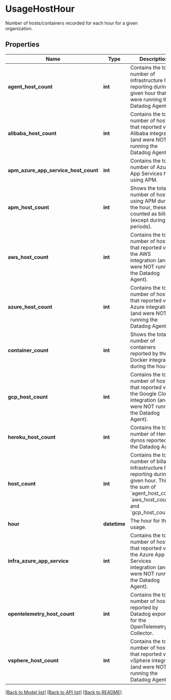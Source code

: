# UsageHostHour

Number of hosts/containers recorded for each hour for a given organization.

## Properties
Name | Type | Description | Notes
------------ | ------------- | ------------- | -------------
**agent_host_count** | **int** | Contains the total number of infrastructure hosts reporting during a given hour that were running the Datadog Agent. | [optional] 
**alibaba_host_count** | **int** | Contains the total number of hosts that reported via Alibaba integration (and were NOT running the Datadog Agent). | [optional] 
**apm_azure_app_service_host_count** | **int** | Contains the total number of Azure App Services hosts using APM. | [optional] 
**apm_host_count** | **int** | Shows the total number of hosts using APM during the hour, these are counted as billable (except during trial periods). | [optional] 
**aws_host_count** | **int** | Contains the total number of hosts that reported via the AWS integration (and were NOT running the Datadog Agent). | [optional] 
**azure_host_count** | **int** | Contains the total number of hosts that reported via Azure integration (and were NOT running the Datadog Agent). | [optional] 
**container_count** | **int** | Shows the total number of containers reported by the Docker integration during the hour. | [optional] 
**gcp_host_count** | **int** | Contains the total number of hosts that reported via the Google Cloud integration (and were NOT running the Datadog Agent). | [optional] 
**heroku_host_count** | **int** | Contains the total number of Heroku dynos reported by the Datadog Agent. | [optional] 
**host_count** | **int** | Contains the total number of billable infrastructure hosts reporting during a given hour. This is the sum of &#x60;agent_host_count&#x60;, &#x60;aws_host_count&#x60;, and &#x60;gcp_host_count&#x60;. | [optional] 
**hour** | **datetime** | The hour for the usage. | [optional] 
**infra_azure_app_service** | **int** | Contains the total number of hosts that reported via the Azure App Services integration (and were NOT running the Datadog Agent). | [optional] 
**opentelemetry_host_count** | **int** | Contains the total number of hosts reported by Datadog exporter for the OpenTelemetry Collector. | [optional] 
**vsphere_host_count** | **int** | Contains the total number of hosts that reported via vSphere integration (and were NOT running the Datadog Agent). | [optional] 

[[Back to Model list]](README.md#documentation-for-models) [[Back to API list]](README.md#documentation-for-api-endpoints) [[Back to README]](README.md)


